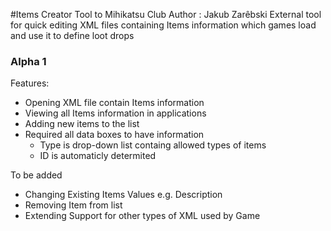 #Items Creator Tool to Mihikatsu Club
Author : Jakub Zarêbski
External tool for quick editing XML files containing Items information which games load and use it to define loot drops
### Alpha 1 ###
Features:
 - Opening XML file contain Items information
 - Viewing all Items information in applications
 - Adding new items to the list
  - Required all data boxes to have information
    - Type is drop-down list containg allowed types of items
    - ID is automaticly determited

To be added 
 - Changing Existing Items Values e.g. Description
 - Removing Item from list
 - Extending Support for other types of XML used by Game
